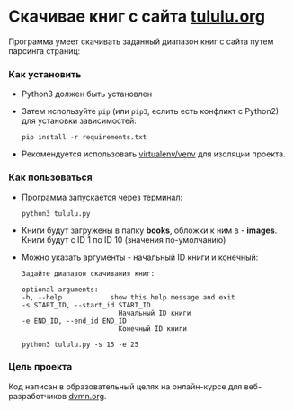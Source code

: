 # Скачивае книг с сайта [tululu.org](https://tululu.org/)

Программа умеет скачивать заданный диапазон книг с сайта путем парсинга страниц:

### Как установить

- Python3 должен быть установлен
- Затем используйте `pip` (или `pip3`, еслить есть конфликт с Python2) для установки зависимостей: 
    ```
    pip install -r requirements.txt
    ```

- Рекомендуется использовать [virtualenv/venv](https://docs.python.org/3/library/venv.html) для изоляции проекта.


### Как пользоваться
- Программа запускается через терминал:
    ``` 
    python3 tululu.py
    ```
- Книги будут загружены в папку **books**, обложки к ним в - **images**. Книги будут с ID 1 по ID 10 (значения по-умолчанию)

- Можно указать аргументы - начальный ID книги и конечный:
    ```
    Задайте диапазон скачивания книг:

    optional arguments:
    -h, --help            show this help message and exit
    -s START_ID, --start_id START_ID
                            Начальный ID книги
    -e END_ID, --end_id END_ID
                            Конечный ID книги
    ```
    
    ``` 
    python3 tululu.py -s 15 -e 25
    ```

### Цель проекта

Код написан в образовательный целях на онлайн-курсе для веб-разработчиков [dvmn.org](https://dvmn.org/).


